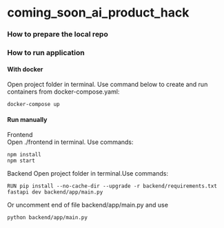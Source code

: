 # coming_soon_ai_product_hack

### How to prepare the local repo

### How to run application
#### With docker
Open project folder in terminal. Use command below to create and run containers from docker-compose.yaml:
```
docker-compose up
```
<!-- Show all containers
```
docker ps -a
```
Or
```
docker container ls -a
```
Stop all containers from docker-compose.yaml (open project folder in terminal):
```
docker-compose stop
```
Stop certain container:
```
docker stop <container-name>
```
Run all containers previously stopped from docker-compose.yaml (open project folder in terminal):
```
docker-compose start
```
Run certain container previously stopped:
```
docker start <container-name>
``` -->
#### Run manually
Frontend  
Open ./frontend in terminal. Use commands:
```
npm install
npm start
```
Backend
Open project folder in terminal.Use commands:
```
RUN pip install --no-cache-dir --upgrade -r backend/requirements.txt
fastapi dev backend/app/main.py
```
Or uncomment end of file backend/app/main.py and use
```
python backend/app/main.py
```
